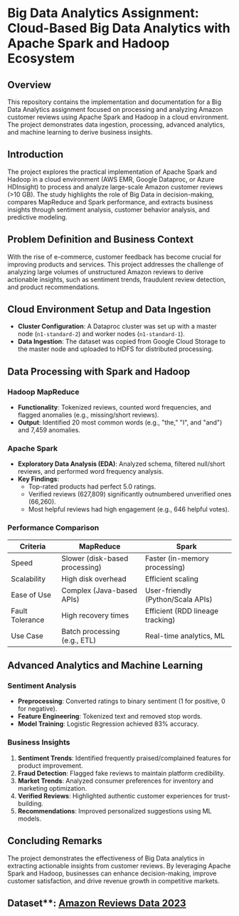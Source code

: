 # Big Data Analytics Assignment: Cloud-Based Big Data Analytics with Apache Spark and Hadoop Ecosystem

## Overview
This repository contains the implementation and documentation for a Big Data Analytics assignment focused on processing and analyzing Amazon customer reviews using Apache Spark and Hadoop in a cloud environment. The project demonstrates data ingestion, processing, advanced analytics, and machine learning to derive business insights.

## Introduction
The project explores the practical implementation of Apache Spark and Hadoop in a cloud environment (AWS EMR, Google Dataproc, or Azure HDInsight) to process and analyze large-scale Amazon customer reviews (>10 GB). The study highlights the role of Big Data in decision-making, compares MapReduce and Spark performance, and extracts business insights through sentiment analysis, customer behavior analysis, and predictive modeling.

## Problem Definition and Business Context
With the rise of e-commerce, customer feedback has become crucial for improving products and services. This project addresses the challenge of analyzing large volumes of unstructured Amazon reviews to derive actionable insights, such as sentiment trends, fraudulent review detection, and product recommendations.

## Cloud Environment Setup and Data Ingestion
- **Cluster Configuration**: A Dataproc cluster was set up with a master node (`n1-standard-2`) and worker nodes (`n1-standard-1`).
- **Data Ingestion**: The dataset was copied from Google Cloud Storage to the master node and uploaded to HDFS for distributed processing.

## Data Processing with Spark and Hadoop
### Hadoop MapReduce
- **Functionality**: Tokenized reviews, counted word frequencies, and flagged anomalies (e.g., missing/short reviews).
- **Output**: Identified 20 most common words (e.g., "the," "I", and "and") and 7,459 anomalies.

### Apache Spark
- **Exploratory Data Analysis (EDA)**: Analyzed schema, filtered null/short reviews, and performed word frequency analysis.
- **Key Findings**:
  - Top-rated products had perfect 5.0 ratings.
  - Verified reviews (627,809) significantly outnumbered unverified ones (66,260).
  - Most helpful reviews had high engagement (e.g., 646 helpful votes).

### Performance Comparison
| Criteria          | MapReduce                          | Spark                              |
|-------------------|------------------------------------|------------------------------------|
| Speed             | Slower (disk-based processing)     | Faster (in-memory processing)      |
| Scalability       | High disk overhead                 | Efficient scaling                  |
| Ease of Use       | Complex (Java-based APIs)          | User-friendly (Python/Scala APIs)  |
| Fault Tolerance   | High recovery times                | Efficient (RDD lineage tracking)   |
| Use Case          | Batch processing (e.g., ETL)       | Real-time analytics, ML            |

## Advanced Analytics and Machine Learning
### Sentiment Analysis
- **Preprocessing**: Converted ratings to binary sentiment (1 for positive, 0 for negative).
- **Feature Engineering**: Tokenized text and removed stop words.
- **Model Training**: Logistic Regression achieved 83% accuracy.

### Business Insights
1. **Sentiment Trends**: Identified frequently praised/complained features for product improvement.
2. **Fraud Detection**: Flagged fake reviews to maintain platform credibility.
3. **Market Trends**: Analyzed consumer preferences for inventory and marketing optimization.
4. **Verified Reviews**: Highlighted authentic customer experiences for trust-building.
5. **Recommendations**: Improved personalized suggestions using ML models.

## Concluding Remarks
The project demonstrates the effectiveness of Big Data analytics in extracting actionable insights from customer reviews. By leveraging Apache Spark and Hadoop, businesses can enhance decision-making, improve customer satisfaction, and drive revenue growth in competitive markets.

## Dataset**: [Amazon Reviews Data 2023](https://www.kaggle.com/datasets/wajahat1064/amazon-reviews-data-2023)
